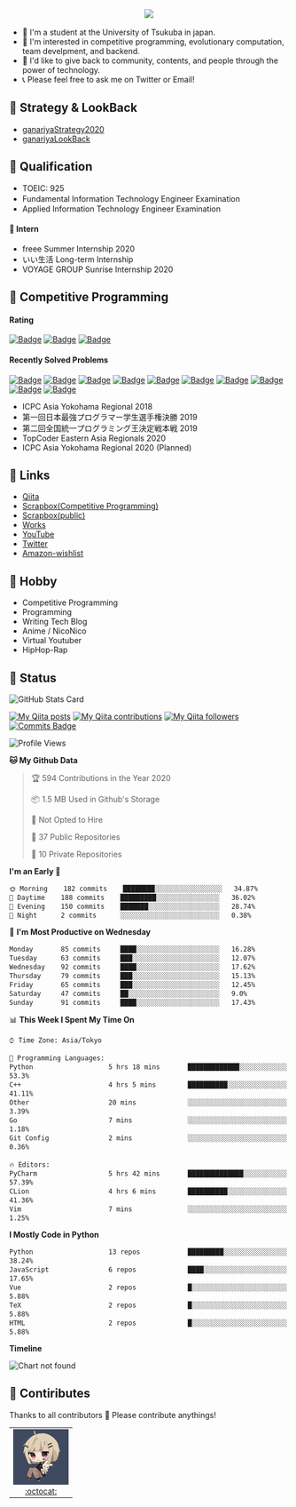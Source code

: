 <!-- 
```bash
$ docker run --rm ganariya/ganariya:ascii

  __ _  __ _ _ __   __ _ _ __(_)_   _  __ _
 / _` |/ _` | '_ \ / _` | '__| | | | |/ _` |
| (_| | (_| | | | | (_| | |  | | |_| | (_| |
 \__, |\__,_|_| |_|\__,_|_|  |_|\__, |\__,_|
 |___/                          |___/

``` -->

<div align="center">
  <img src="https://media1.tenor.com/images/231ed5e3ad49ebbfd3770031cc1b3f75/tenor.gif?itemid=7432079"/>
</div>

- 🏫 I'm a student at the University of Tsukuba in japan.
- 🌱 I'm interested in competitive programming, evolutionary computation, team develpment, and backend.
- 💖 I'd like to give back to community, contents, and people through the power of technology.
- 📞 Please feel free to ask me on Twitter or Email!

## 🐾 Strategy & LookBack

- [ganariyaStrategy2020](https://docs.google.com/presentation/d/1miXe07Y9XukI6bwbh8q4TjisLdw-n51e3prdmfTTCgY/edit)
- [ganariyaLookBack](https://drive.google.com/drive/folders/16P73HK-dLVChC2ivkYosRIY9bT6VXmaC?usp=sharing)

## 🐾 Qualification

- TOEIC: 925
- Fundamental Information Technology Engineer Examination　
- Applied Information Technology Engineer Examination

#### 🐾 Intern

- freee Summer Internship 2020
- いい生活 Long-term Internship
- VOYAGE GROUP Sunrise Internship 2020

## 🐾 Competitive Programming

#### Rating

[![Badge](https://cp-logo.vercel.app/atcoder/ganariya2525)](https://atcoder.jp/users/ganariya2525) [![Badge](https://cp-logo.vercel.app/codeforces/ganariya)](https://codeforces.com/profile/ganariya) [![Badge](https://cp-logo.vercel.app/yukicoder/ganariya)](https://yukicoder.me/users/3037)

<!--START_SECTION:custom_action-->
#### Recently Solved Problems
[![Badge](https://img.shields.io/static/v1?label=ARC108D%200&message=WA&color=yellow)](https://atcoder.jp/contests/arc108/submissions/18281314)
[![Badge](https://img.shields.io/static/v1?label=ARC108C%20500&message=AC&color=brightgreen)](https://atcoder.jp/contests/arc108/submissions/18270827)
[![Badge](https://img.shields.io/static/v1?label=ARC108B%20400&message=AC&color=brightgreen)](https://atcoder.jp/contests/arc108/submissions/18259696)
[![Badge](https://img.shields.io/static/v1?label=ARC108A%20300&message=AC&color=brightgreen)](https://atcoder.jp/contests/arc108/submissions/18256752)
[![Badge](https://img.shields.io/static/v1?label=ABC183F%20600&message=AC&color=brightgreen)](https://atcoder.jp/contests/abc183/submissions/18190478)
[![Badge](https://img.shields.io/static/v1?label=ABC183E%20500&message=AC&color=brightgreen)](https://atcoder.jp/contests/abc183/submissions/18190033)
[![Badge](https://img.shields.io/static/v1?label=ABC183F%20600&message=AC&color=brightgreen)](https://atcoder.jp/contests/abc183/submissions/18185584)
[![Badge](https://img.shields.io/static/v1?label=ABC183F%200&message=WA&color=yellow)](https://atcoder.jp/contests/abc183/submissions/18185565)
[![Badge](https://img.shields.io/static/v1?label=ABC183F%200&message=CE&color=yellow)](https://atcoder.jp/contests/abc183/submissions/18173922)
[![Badge](https://img.shields.io/static/v1?label=ABC183E%20500&message=AC&color=brightgreen)](https://atcoder.jp/contests/abc183/submissions/18173559)

<!--END_SECTION:custom_action-->

- ICPC Asia Yokohama Regional 2018
- 第一回日本最強プログラマー学生選手権決勝 2019
- 第二回全国統一プログラミング王決定戦本戦 2019
- TopCoder Eastern Asia Regionals 2020
- ICPC Asia Yokohama Regional 2020 (Planned)

## 🐾 Links

- [Qiita](https://qiita.com/ganariya)
- [Scrapbox(Competitive Programming)](https://scrapbox.io/ganariya/)
- [Scrapbox(public)](https://scrapbox.io/ganariya-public/)
- [Works](https://ganariya.github.io/works/)
- [YouTube](https://www.youtube.com/channel/UCPTKMrRhOSf30v59Ktbpl1A)
- [Twitter](https://twitter.com/ganariya)
- [Amazon-wishlist](https://www.amazon.co.jp/hz/wishlist/ls/7297J1ZN3DSH)

## 🐾 Hobby

- Competitive Programming
- Programming
- Writing Tech Blog
- Anime / NicoNico
- Virtual Youtuber
- HipHop-Rap

## 🐾 Status

![GitHub Stats Card](https://github-readme-stats.vercel.app/api?username=Ganariya&count_private=true&show_icons=true&theme=dracula)


[![My Qiita posts](https://qiita-badge.apiapi.app/s/ganariya/posts.svg)](http://qiita.com/ganariya) 
[![My Qiita contributions](https://qiita-badge.apiapi.app/s/ganariya/contributions.svg)](http://qiita.com/ganariya) [![My Qiita followers](https://qiita-badge.apiapi.app/s/ganariya/followers.svg)](http://qiita.com/ganariya) [![Commits Badge](https://badges.pufler.dev/commits/monthly/Ganariya)](https://github.com/Ganariya)

<!--START_SECTION:waka-->
![Profile Views](http://img.shields.io/badge/Profile%20Views-99-blue)

**🐱 My Github Data** 

> 🏆 594 Contributions in the Year 2020
 > 
> 📦 1.5 MB Used in Github's Storage 
 > 
> 🚫 Not Opted to Hire
 > 
> 📜 37 Public Repositories
 > 
> 🔑 10 Private Repositories 

**I'm an Early 🐤** 

```text
🌞 Morning    182 commits    ████████░░░░░░░░░░░░░░░░░   34.87% 
🌆 Daytime    188 commits    █████████░░░░░░░░░░░░░░░░   36.02% 
🌃 Evening    150 commits    ███████░░░░░░░░░░░░░░░░░░   28.74% 
🌙 Night      2 commits      ░░░░░░░░░░░░░░░░░░░░░░░░░   0.38%

```
📅 **I'm Most Productive on Wednesday** 

```text
Monday       85 commits     ████░░░░░░░░░░░░░░░░░░░░░   16.28% 
Tuesday      63 commits     ███░░░░░░░░░░░░░░░░░░░░░░   12.07% 
Wednesday    92 commits     ████░░░░░░░░░░░░░░░░░░░░░   17.62% 
Thursday     79 commits     ███░░░░░░░░░░░░░░░░░░░░░░   15.13% 
Friday       65 commits     ███░░░░░░░░░░░░░░░░░░░░░░   12.45% 
Saturday     47 commits     ██░░░░░░░░░░░░░░░░░░░░░░░   9.0% 
Sunday       91 commits     ████░░░░░░░░░░░░░░░░░░░░░   17.43%

```


📊 **This Week I Spent My Time On** 

```text
⌚︎ Time Zone: Asia/Tokyo

💬 Programming Languages: 
Python                   5 hrs 18 mins       █████████████░░░░░░░░░░░░   53.3% 
C++                      4 hrs 5 mins        ██████████░░░░░░░░░░░░░░░   41.11% 
Other                    20 mins             ░░░░░░░░░░░░░░░░░░░░░░░░░   3.39% 
Go                       7 mins              ░░░░░░░░░░░░░░░░░░░░░░░░░   1.18% 
Git Config               2 mins              ░░░░░░░░░░░░░░░░░░░░░░░░░   0.36%

🔥 Editors: 
PyCharm                  5 hrs 42 mins       ██████████████░░░░░░░░░░░   57.39% 
CLion                    4 hrs 6 mins        ██████████░░░░░░░░░░░░░░░   41.36% 
Vim                      7 mins              ░░░░░░░░░░░░░░░░░░░░░░░░░   1.25%

```

**I Mostly Code in Python** 

```text
Python                   13 repos            █████████░░░░░░░░░░░░░░░░   38.24% 
JavaScript               6 repos             ████░░░░░░░░░░░░░░░░░░░░░   17.65% 
Vue                      2 repos             █░░░░░░░░░░░░░░░░░░░░░░░░   5.88% 
TeX                      2 repos             █░░░░░░░░░░░░░░░░░░░░░░░░   5.88% 
HTML                     2 repos             █░░░░░░░░░░░░░░░░░░░░░░░░   5.88%

```


**Timeline**

![Chart not found](https://github.com/Ganariya/Ganariya/blob/master/charts/bar_graph.png) 


<!--END_SECTION:waka-->

## 🐾 Contiributes

Thanks to all contributors 🎉
Please contribute anythings!

<table>
  <tr>
    <td align="center"><a href="https://github.com/Ganariya"><img src="https://github.com/Ganariya/Ganariya/blob/master/ganariya.png?raw=true" width="100px;" alt="ganariya"/><br /><a href="https://github.com/Ganariya" title="Code">:octocat: </a></a></td>
  </tr>
</table>








